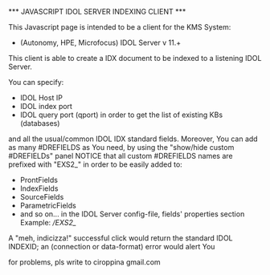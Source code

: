 *** JAVASCRIPT IDOL SERVER INDEXING CLIENT ***

This Javascript page is intended to be a client for the
KMS System:
- (Autonomy, HPE, Microfocus) IDOL Server v 11.+

This client is able to create a IDX document to be indexed 
to a listening IDOL Server.

You can specify:
- IDOL Host IP
- IDOL index port
- IDOL query port (qport) in order to get the list of existing 
  KBs (databases)

and all the usual/common IDOL IDX standard fields.
Moreover, You can add as many #DREFIELDS as You need,
by using the "show/hide custom #DREFIELDs" panel
NOTICE that all custom #DREFIELDS names are prefixed
with "EXS2_" in order to be easily added to:
- ProntFields
- IndexFields
- SourceFields
- ParametricFields
- and so on...
in the IDOL Server config-file, fields' properties section
Example: */EXS2_*

A "meh, indicizza!" successful click would return the standard
IDOL INDEXID; an (connection or data-format) error would alert You

for problems, pls write to ciroppina gmail.com
